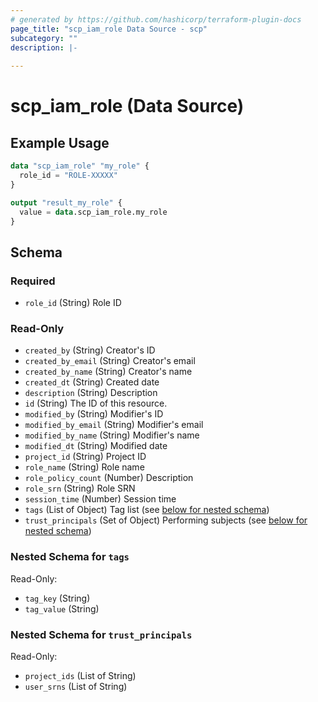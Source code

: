 ```yaml
---
# generated by https://github.com/hashicorp/terraform-plugin-docs
page_title: "scp_iam_role Data Source - scp"
subcategory: ""
description: |-
  
---
```


# scp_iam_role (Data Source)



## Example Usage

```terraform
data "scp_iam_role" "my_role" {
  role_id = "ROLE-XXXXX"
}

output "result_my_role" {
  value = data.scp_iam_role.my_role
}
```

<!-- schema generated by tfplugindocs -->
## Schema

### Required

- `role_id` (String) Role ID

### Read-Only

- `created_by` (String) Creator's ID
- `created_by_email` (String) Creator's email
- `created_by_name` (String) Creator's name
- `created_dt` (String) Created date
- `description` (String) Description
- `id` (String) The ID of this resource.
- `modified_by` (String) Modifier's ID
- `modified_by_email` (String) Modifier's email
- `modified_by_name` (String) Modifier's name
- `modified_dt` (String) Modified date
- `project_id` (String) Project ID
- `role_name` (String) Role name
- `role_policy_count` (Number) Description
- `role_srn` (String) Role SRN
- `session_time` (Number) Session time
- `tags` (List of Object) Tag list (see [below for nested schema](#nestedatt--tags))
- `trust_principals` (Set of Object) Performing subjects (see [below for nested schema](#nestedatt--trust_principals))

<a id="nestedatt--tags"></a>
### Nested Schema for `tags`

Read-Only:

- `tag_key` (String)
- `tag_value` (String)


<a id="nestedatt--trust_principals"></a>
### Nested Schema for `trust_principals`

Read-Only:

- `project_ids` (List of String)
- `user_srns` (List of String)


